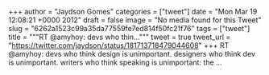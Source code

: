 
+++
author = "Jaydson Gomes"
categories = ["tweet"]
date = "Mon Mar 19 12:08:21 +0000 2012"
draft = false
image = "No media found for this Tweet"
slug = "6262a1523c99a35da77559fe7ed814f50fc21f76"
tags = ["tweet"]
title = """RT @amyhoy: devs who thin..."""
tweet = true
tweet_url = "https://twitter.com/jaydson/status/181713718479044608"
+++
RT @amyhoy: devs who think design is unimportant. designers who think dev is unimportant. writers who think speaking is unimportant: the ...
